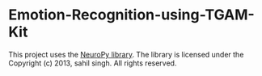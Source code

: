 # Emotion-Recognition-using-TGAM-Kit









This project uses the [NeuroPy library](https://github.com/lihas/NeuroPy). The library is licensed under the Copyright (c) 2013, sahil singh. All rights reserved.
